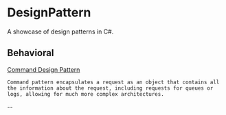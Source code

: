 # DesignPattern
A showcase of design patterns in C#.

## Behavioral
[Command Design Pattern](https://github.com/KalebGarrett/DesignPattern/tree/main/DesignPattern.Command)

`Command pattern encapsulates a request as an object that contains all the information about the request, including requests for queues or logs, allowing for much more complex architectures.`

--